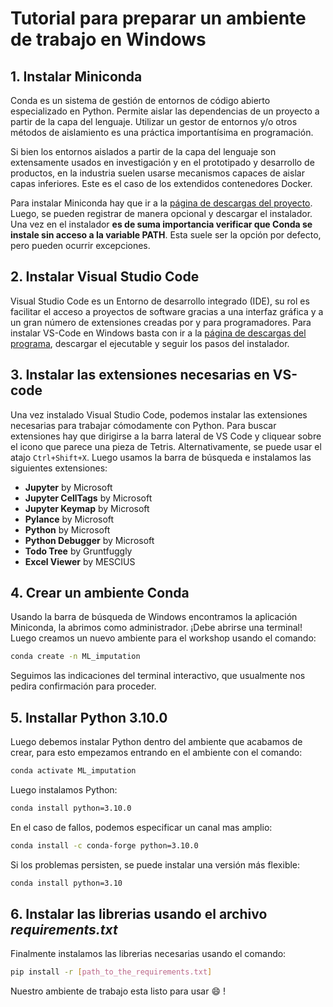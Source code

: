 # Tutorial para preparar un ambiente de trabajo en Windows

## 1. Instalar Miniconda
Conda es un sistema de gestión de entornos de código abierto especializado en Python. Permite aislar las dependencias de un proyecto a partir de la capa del lenguaje. Utilizar un gestor de entornos y/o otros métodos de aislamiento es una práctica importantísima en programación.

Si bien los entornos aislados a partir de la capa del lenguaje son extensamente usados en investigación y en el prototipado y desarrollo de productos, en la industria suelen usarse mecanismos capaces de aislar capas inferiores. Este es el caso de los extendidos contenedores Docker.

Para instalar Miniconda hay que ir a la [página de descargas del proyecto](https://www.anaconda.com/download?utm_source=anacondadocs&utm_medium=documentation&utm_campaign=download&utm_content=installwindows). Luego, se pueden registrar de manera opcional y descargar el instalador. Una vez en el instalador **es de suma importancia verificar que Conda se instale sin acceso a la variable PATH**. Esta suele ser la opción por defecto, pero pueden ocurrir excepciones.

## 2. Instalar Visual Studio Code
Visual Studio Code es un Entorno de desarrollo integrado (IDE), su rol es facilitar el acceso a proyectos de software gracias a una interfaz gráfica y a un gran número de extensiones creadas por y para programadores. Para instalar VS-Code en Windows basta con ir a la [página de descargas del programa](https://code.visualstudio.com/download), descargar el ejecutable y seguir los pasos del instalador.

## 3. Instalar las extensiones necesarias en VS-code
Una vez instalado Visual Studio Code, podemos instalar las extensiones necesarias para trabajar cómodamente con Python. Para buscar extensiones hay que dirigirse a la barra lateral de VS Code y cliquear sobre el icono que parece una pieza de Tetris. Alternativamente, se puede usar el atajo ```Ctrl+Shift+X```. Luego usamos la barra de búsqueda e instalamos las siguientes extensiones:

- **Jupyter** by Microsoft
- **Jupyter CellTags** by Microsoft
- **Jupyter Keymap** by Microsoft
- **Pylance** by Microsoft
- **Python** by Microsoft
- **Python Debugger** by Microsoft
- **Todo Tree** by Gruntfuggly
- **Excel Viewer** by MESCIUS

## 4. Crear un ambiente Conda
Usando la barra de búsqueda de Windows encontramos la aplicación Miniconda, la abrimos como administrador. ¡Debe abrirse una terminal!  
Luego creamos un nuevo ambiente para el workshop usando el comando:

```bash
conda create -n ML_imputation
```
Seguimos las indicaciones del terminal interactivo, que usualmente nos pedira confirmación para proceder.
## 5. Installar Python 3.10.0
Luego debemos instalar Python dentro del ambiente que acabamos de crear, para esto empezamos entrando en el ambiente con el comando:

```bash
conda activate ML_imputation
```

Luego instalamos Python:
```bash
conda install python=3.10.0
```

En el caso de fallos, podemos especificar un canal mas amplio:
```bash
conda install -c conda-forge python=3.10.0
```

Si los problemas persisten, se puede instalar una versión más flexible:
```bash
conda install python=3.10
```

## 6. Instalar las librerias usando el archivo *requirements.txt*
Finalmente instalamos las librerias necesarias usando el comando:

```bash
pip install -r [path_to_the_requirements.txt]
```

Nuestro ambiente de trabajo esta listo para usar :smile: !